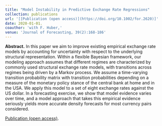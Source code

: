 ```yaml
---
title: "Model Instability in Predictive Exchange Rate Regressions"
collection: publications
url: '[[Publication (open access)](https://doi.org/10.1002/for.2620)]'
date: 2020-01-01. 
coauthor: 'with F. Huber,'
venue: 'Journal of Forecasting, 39(2):168-186'
---
```

**Abstract.** In this paper we aim to improve existing empirical exchange rate models by accounting for uncertainty with respect to the underlying structural representation. Within a flexible Bayesian framework, our modeling approach assumes that different regimes are characterized by commonly used structural exchange rate models, with transitions across regimes being driven by a Markov process. We assume a time-varying transition probability matrix with transition probabilities depending on a measure of the monetary policy stance of the central bank at home and in the USA. We apply this model to a set of eight exchange rates against the US dollar. In a forecasting exercise, we show that model evidence varies over time, and a model approach that takes this empirical evidence seriously yields more accurate density forecasts for most currency pairs considered.

[Publication (open access)](https://doi.org/10.1002/for.2620).


